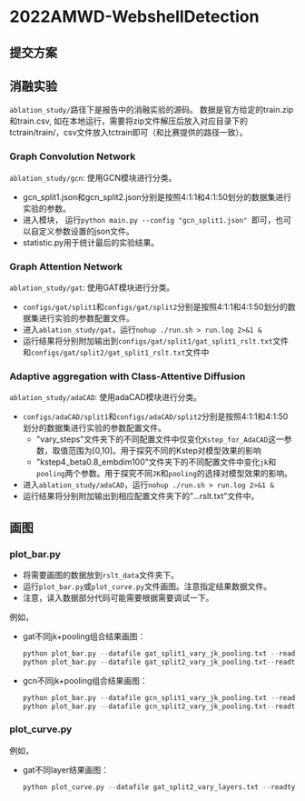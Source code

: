 # 2022AMWD-WebshellDetection

## 提交方案


## 消融实验
`ablation_study/`路径下是报告中的消融实验的源码。
数据是官方给定的train.zip和train.csv, 如在本地运行，需要将zip文件解压后放入对应目录下的tctrain/train/，csv文件放入tctrain即可（和比赛提供的路径一致）。

### Graph Convolution Network
`ablation_study/gcn`: 使用GCN模块进行分类。
* gcn_split1.json和gcn_split2.json分别是按照4:1:1和4:1:50划分的数据集进行实验的参数。
* 进入模块， 运行`python main.py --config "gcn_split1.json" `即可，也可以自定义参数设置的json文件。
* statistic.py用于统计最后的实验结果。

### Graph Attention Network
`ablation_study/gat`: 使用GAT模块进行分类。
* `configs/gat/split1`和`configs/gat/split2`分别是按照4:1:1和4:1:50划分的数据集进行实验的参数配置文件。
* 进入`ablation_study/gat`，运行`nohup ./run.sh > run.log 2>&1 &`
* 运行结果将分别附加输出到`configs/gat/split1/gat_split1_rslt.txt`文件和`configs/gat/split2/gat_split1_rslt.txt`文件中

### Adaptive aggregation with Class-Attentive Diffusion
`ablation_study/adaCAD`: 使用adaCAD模块进行分类。
* `configs/adaCAD/split1`和`configs/adaCAD/split2`分别是按照4:1:1和4:1:50划分的数据集进行实验的参数配置文件。
    * "vary_steps"文件夹下的不同配置文件中仅变化`Kstep_for_AdaCAD`这一参数，取值范围为[0,10]。用于探究不同的Kstep对模型效果的影响
    * "kstep4_beta0.8_embdim100"文件夹下的不同配置文件中变化`jk`和`pooling`两个参数。用于探究不同`JK`和`pooling`的选择对模型效果的影响。
* 进入`ablation_study/adaCAD`，运行`nohup ./run.sh > run.log 2>&1 &`
* 运行结果将分别附加输出到相应配置文件夹下的"...rslt.txt"文件中。

## 画图
### plot_bar.py
* 将需要画图的数据放到`rslt_data`文件夹下。
* 运行`plot_bar.py`或`plot_curve.py`文件画图。注意指定结果数据文件。
* 注意，读入数据部分代码可能需要根据需要调试一下。

例如，
* gat不同jk+pooling组合结果画图：
    ```python
    python plot_bar.py --datafile gat_split1_vary_jk_pooling.txt --readtype gat
    python plot_bar.py --datafile gat_split2_vary_jk_pooling.txt--readtype gat
    ```
* gcn不同jk+pooling组合结果画图：
     ```python
    python plot_bar.py --datafile gcn_split1_vary_jk_pooling.txt --readtype gcn
    python plot_bar.py --datafile gcn_split2_vary_jk_pooling.txt--readtype gcn
    ```

### plot_curve.py

例如，
* gat不同layer结果画图：
    ```python
    python plot_curve.py --datafile gat_split2_vary_layers.txt --readtype gat
    ```